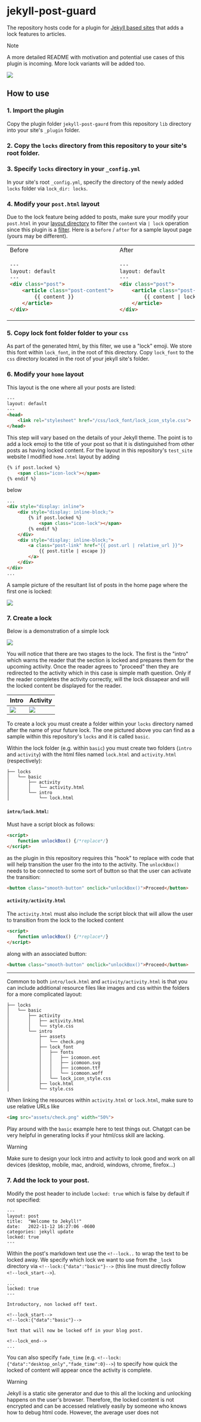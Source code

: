 # jekyll-post-guard

The repository hosts code for a plugin for [Jekyll based sites](https://jekyllrb.com/) that adds a lock features to articles.

> [!NOTE]
> A more detailed README with motivation and potential use cases of this plugin is incoming. More lock variants will be added too. 

![](assets/basic_demo.gif) 

## How to use

### 1. Import the plugin 

Copy the plugin folder `jekyll-post-gaurd` from this repository `lib` directory into your site's `_plugin` folder.

### 2. Copy the `locks` directory from this repository to your site's root folder. 

### 3. Specify `locks` directory in your `_config.yml`

In your site's root `_config.yml`, specify the directory of the newly added `locks` folder via `lock_dir: locks`.

### 4. Modify your `post.html` layout

Due to the lock feature being added to posts, make sure your modify your `post.html` in your [layout directory](https://jekyllrb.com/docs/step-by-step/04-layouts/) to filter the `content` via `| lock` operation since this plugin is a [filter](https://jekyllrb.com/docs/plugins/filters/). Here is a `before` / `after` for a sample layout page (yours may be different).


<table>
<tr>
<td> Before </td> <td> After </td>
</tr>
<tr>
<td>


```html
---
layout: default
---
<div class="post">
    <article class="post-content">
        {{ content }}
    </article>
</div>
```

</td>
<td>
    
```html
---
layout: default
---
<div class="post">
    <article class="post-content">
        {{ content | lock }}
    </article>
</div>
```
</td>
</tr>
</table>

### 5. Copy lock font folder folder to your `css`

As part of the generated html, by this filter, we use a "lock" emoji. We store this font within `lock_font`, in the root of this directory. Copy `lock_font` to the `css` directory located in the root of your jekyll site's folder.


### 6. Modify your `home` layout

This layout is the one where all your posts are listed:

```html
---
layout: default
---
<head>
    <link rel="stylesheet" href="/css/lock_font/lock_icon_style.css">
</head>
```

This step will vary based on the details of your Jekyll theme. The point is to add a lock emoji to the title of your post so that it is distinguished from other posts as having locked content. For the layout in this repository's `test_site` website I modified `home.html` layout by adding 

```html
{% if post.locked %}
    <span class="icon-lock"></span>
{% endif %}
```
below
```html
...
<div style="display: inline">
    <div style="display: inline-block;">
        {% if post.locked %}
            <span class="icon-lock"></span>
        {% endif %}
    </div>
    <div style="display: inline-block;">
        <a class="post-link" href="{{ post.url | relative_url }}">
            {{ post.title | escape }}
        </a>
    </div>
</div>
...
```

A sample picture of the resultant list of posts in the home page where the first one is locked:

![](assets/list.png)

### 7. Create a lock

Below is a demonstration of a simple lock


![](assets/basic_demo.gif)

You will notice that there are two stages to the lock. The first is the "intro" which warns the reader that the section is locked and prepares them for the upcoming activity. Once the reader agrees to "proceed" then they are redirected to the activity which in this case is simple math question. Only if the reader completes the activity correctly, will the lock dissapear and will the locked content be displayed for the reader.

| Intro    | Activity |
| -------- | ------- |
| ![](assets/intro.png)  | ![](assets/activity.png)    |

To create a lock you must create a folder within your `locks` directory named after the name of your future lock. The one pictured above you can find as a sample within this repository's `locks` and it is called `basic`.

Within the lock folder (e.g. within `basic`) you must create two folders (`intro` and `activity`) with the html files named `lock.html` and `activity.html` (respectively):

```
├── locks
│   └── basic
│       ├── activity
│       │   └── activity.html
│       └── intro
│           └── lock.html
```

#### `intro/lock.html`:
Must have a script block as follows:
```html
<script>
    function unlockBox() {/*replace*/}
</script>
```
as the plugin in this repository requires this "hook" to replace with code that will help transition the user fro the into to the activity. The `unlockBox()` needs to be connected to some sort of button so that the user can activate the transition:

```html
<button class="smooth-button" onclick="unlockBox()">Proceed</button>
```

#### `activity/activity.html`

The `activity.html` must also include the script block that will allow the user to transition from the lock to the locked content
```html
<script>
    function unlockBox() {/*replace*/}
</script>
```
along with an associated button:
```html
<button class="smooth-button" onclick="unlockBox()">Proceed</button>
```

<hr>

Common to both `intro/lock.html` and `activity/activity.html` is that you can include additional resource files like images and css within the folders for a more complicated layout:
```
├── locks
│   └── basic
│       ├── activity
│       │   ├── activity.html
│       │   └── style.css
│       └── intro
│           ├── assets
│           │   └── check.png
│           ├── lock_font
│           │   ├── fonts
│           │   │   ├── icomoon.eot
│           │   │   ├── icomoon.svg
│           │   │   ├── icomoon.ttf
│           │   │   └── icomoon.woff
│           │   └── lock_icon_style.css
│           ├── lock.html
│           └── style.css
```
When linking the resources within `activity.html` or `lock.html`, make sure to use relative URLs like
```html
<img src="assets/check.png" width="50%">
```

Play around with the `basic` example here to test things out. Chatgpt can be very helpful in generating locks if your html/css skill are lacking.

> [!WARNING]
> Make sure to design your lock intro and activity to look good and work on all devices (desktop, mobile, mac, android, windows, chrome, firefox...)


### 7. Add the lock to your post.

Modify the post header to include `locked: true` which is false by default if not specified:

```
---
layout: post
title:  "Welcome to Jekyll!"
date:   2022-11-12 16:27:06 -0600
categories: jekyll update
locked: true
---
```

Within the post's markdown text use the `<!--lock..` to wrap the text to be locked away. We specify which lock we want to use from the `_lock` directory via `<!--lock:{"data":"basic"}-->` (this line must directly follow `<!--lock_start-->`).

```
...
locked: true
---

Introductory, non locked off text.

<!--lock_start-->
<!--lock:{"data":"basic"}-->

Text that will now be locked off in your blog post.

<!--lock_end-->
...
```

You can also specify `fade_time` (e.g. `<!--lock:{"data":"desktop_only","fade_time":0}-->`) to specify how quick the locked of content will appear once the activity is complete. 

> [!WARNING]
> Jekyll is a static site generator and due to this all the locking and unlocking happens on the user's browser. Therefore, the locked content is not encrypted and can be accessed relatively easily by someone who knows how to debug html code. However, the average user does not 
